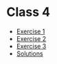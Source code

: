 # Class 4
- [Exercise 1](exercise-1.md)
- [Exercise 2](exercise-2.md)
- [Exercise 3](exercise-3.md)
- [Solutions](solutions.md)
